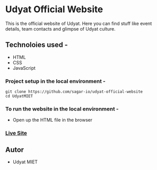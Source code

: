 # Udyat Official Website
This is the official website of Udyat. 
Here you can find stuff like event details, team contacts and glimpse of Udyat culture. 

## Technoloies used -
- HTML
- CSS
- JavaScript

### Project setup in the local environment - 
```
git clone https://github.com/sagar-io/udyat-official-website
cd UdyatMIET
```

### To run the website in the local environment - 
- Open up the HTML file in the browser


### [Live Site](https://udyatmiet.netlify.app)

## Autor

- Udyat MIET
